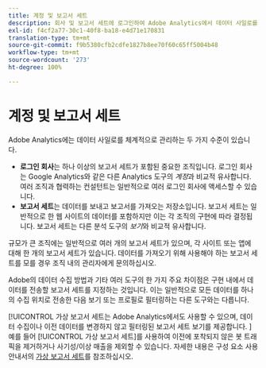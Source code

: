 ```yaml
---
title: 계정 및 보고서 세트
description: 회사 및 보고서 세트에 로그인하여 Adobe Analytics에서 데이터 사일로를 체계적으로 관리하는 방법에 대해 알아봅니다.
exl-id: f4cf2a77-30c1-40f8-ba18-e4d71e170831
translation-type: tm+mt
source-git-commit: f9b5380cfb2cdfe1827b8ee70f60c65ff5004b48
workflow-type: tm+mt
source-wordcount: '273'
ht-degree: 100%

---
```


# 계정 및 보고서 세트

Adobe Analytics에는 데이터 사일로를 체계적으로 관리하는 두 가지 수준이 있습니다.

* **로그인 회사**&#x200B;는 하나 이상의 보고서 세트가 포함된 중요한 조직입니다. 로그인 회사는 Google Analytics와 같은 다른 Analytics 도구의 *계정*&#x200B;과 비교적 유사합니다. 여러 조직과 협력하는 컨설턴트는 일반적으로 여러 로그인 회사에 액세스할 수 있습니다.
* **보고서 세트**&#x200B;는 데이터를 보내고 보고서를 가져오는 저장소입니다. 보고서 세트는 일반적으로 한 웹 사이트의 데이터를 포함하지만 이는 각 조직의 구현에 따라 결정됩니다. 보고서 세트는 다른 분석 도구의 *보기*&#x200B;와 비교적 유사합니다.

규모가 큰 조직에는 일반적으로 여러 개의 보고서 세트가 있으며, 각 사이트 또는 앱에 대해 한 개의 보고서 세트가 있습니다. 데이터를 가져오기 위해 사용해야 하는 보고서 세트를 모를 경우 조직 내의 관리자에게 문의하십시오.

Adobe의 데이터 수집 방법과 기타 여러 도구의 한 가지 주요 차이점은 구현 내에서 데이터를 전송할 보고서 세트를 지정하는 것입니다. 이는 일반적으로 모든 데이터를 하나의 수집 위치로 전송한 다음 보기 또는 프로필로 필터링하는 다른 도구와는 다릅니다.

[!UICONTROL 가상 보고서 세트는 Adobe Analytics에서도 사용할 수 있으며, 데이터 수집이나 이전 데이터를 변경하지 않고 필터링된 보고서 세트 보기를 제공합니다. ] 예를 들어 [!UICONTROL 가상 보고서 세트]를 사용하여 이전에 포착되지 않은 봇 트래픽을 제거하거나 사기성/이상 매출을 제외할 수 있습니다. 자세한 내용은 구성 요소 사용 안내서의 [가상 보고서 세트](/help/components/vrs/vrs-about.md)를 참조하십시오.
